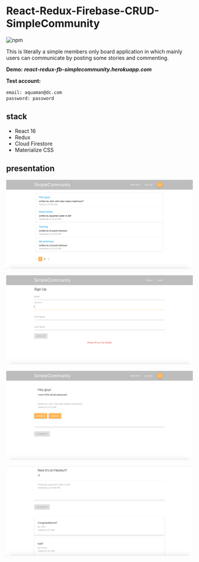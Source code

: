 # React-Redux-Firebase-CRUD-SimpleCommunity
![npm](https://img.shields.io/badge/npm-v5.6.0-blue.svg)

This is literally a simple members only board application in which mainly users can communicate by posting some stories and commenting.

**Demo:** 
***react-redux-fb-simplecommunity.herokuapp.com***

**Test account:**
```
email: aquaman@dc.com
password: password
```

## stack
* React 16
* Redux
* Cloud Firestore
* Materialize CSS

## presentation
![Home](./images/sc1.png)

![signup](./images/sc2.png)

![postDetail](./images/sc3.png)

![comment](./images/sc4.png)
